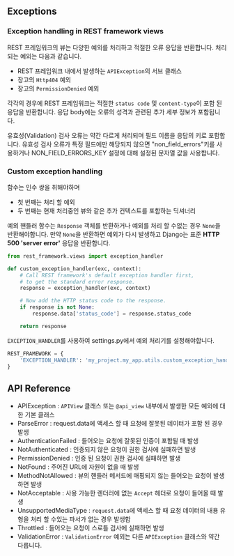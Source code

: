 ## Exceptions
### Exception handling in REST framework views
REST 프레임워크의 뷰는 다양한 예외를 처리하고 적절한 오류 응답을 반환합니다. 처리되는 예외는 다음과 같습니다.
- REST 프레임워크 내에서 발생하는 `APIException`의 서브 클래스
- 장고의 `Http404` 예외
- 장고의 `PermissionDenied` 예외

각각의 경우에 REST 프레임워크는 적절한 `status code` 및 `content-type`이 포함 된 응답을 반환합니다. 응답 body에는 오류의 성격과 관련된 추가 세부 정보가 포함됩니다.

유효성(Validation) 검사 오류는 약간 다르게 처리되며 필드 이름을 응답의 키로 포함합니다. 유효성 검사 오류가 특정 필드에만 해당되지 않으면 "non_field_errors"키를 사용하거나 NON_FIELD_ERRORS_KEY 설정에 대해 설정된 문자열 값을 사용합니다.

### Custom exception handling
함수는 인수 쌍을 취해야하며
- 첫 번째는 처리 할 예외
- 두 번째는 현재 처리중인 뷰와 같은 추가 컨텍스트를 포함하는 딕셔너리

예외 핸들러 함수는 `Response` 객체를 반환하거나 예외를 처리 할 수없는 경우 `None`을 반환해야합니다. 만약 `None`을 반환하면 예외가 다시 발생하고 Django는 표준 **HTTP 500 'server error'** 응답을 반환합니다.

```python
from rest_framework.views import exception_handler

def custom_exception_handler(exc, context):
    # Call REST framework's default exception handler first,
    # to get the standard error response.
    response = exception_handler(exc, context)

    # Now add the HTTP status code to the response.
    if response is not None:
        response.data['status_code'] = response.status_code

    return response
```
`EXCEPTION_HANDLER`를 사용하여 settings.py에서 예외 처리기를 설정해야합니다.

```python
REST_FRAMEWORK = {
    'EXCEPTION_HANDLER': 'my_project.my_app.utils.custom_exception_handler'
}
```

## API Reference
- APIException : `APIView` 클래스 또는 `@api_view` 내부에서 발생한 모든 예외에 대한 기본 클래스
- ParseError : request.data에 액세스 할 때 요청에 잘못된 데이터가 포함 된 경우 발생
- AuthenticationFailed : 들어오는 요청에 잘못된 인증이 포함될 때 발생
- NotAuthenticated : 인증되지 않은 요청이 권한 검사에 실패하면 발생
- PermissionDenied : 인증 된 요청이 권한 검사에 실패하면 발생
- NotFound : 주어진 URL에 자원이 없을 때 발생
- MethodNotAllowed : 뷰의 핸들러 메서드에 매핑되지 않는 들어오는 요청이 발생하면 발생
- NotAcceptable : 사용 가능한 렌더러에 없는 `Accept` 헤더로 요청이 들어올 때 발생
- UnsupportedMediaType : `request.data`에 액세스 할 때 요청 데이터의 내용 유형을 처리 할 수있는 파서가 없는 경우 발생합
- Throttled : 들어오는 요청이 스로틀 검사에 실패하면 발생
- ValidationError : `ValidationError` 예외는 다른 `APIException` 클래스와 약간 다릅니다.
